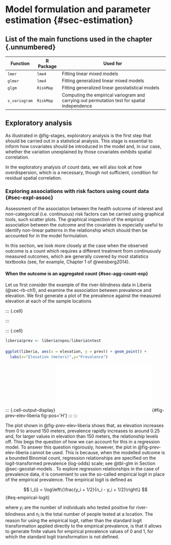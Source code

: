 # Model formulation and parameter estimation {#sec-estimation}

## List of the main functions used in the chapter {.unnumbered}

| Function      | R Package | Used for                                                                                     |
|-------------------|-------------------|----------------------------------|
| `lmer`        | `lme4`    | Fitting linear mixed models                                                                  |
| `glmer`       | `lme4`    | Fitting generalized linear mixed models                                                      |
| `glgm`        | `RiskMap` | Fitting generalized linear geostatistical models                                             |
| `s_variogram` | `RiskMap` | Computing the empirical variogram and carrying out permutation test for spatial independence |

## Exploratory analysis

As illustrated in @fig-stages, exploratory analysis is the first step that should be carried out in a statistical analysis. This stage is essential to inform how covariates should be introduced in the model and, in our case, whether the variation unexplained by those covariates exhibits spatial correlation.

In the exploratory analysis of count data, we will also look at how overdispersion, which is a necessary, though not sufficient, condition for residual spatial correlation.

### Exploring associations with risk factors using count data {#sec-expl-assoc}

Assessment of the association between the health outcome of interest and non-categorical (i.e. continuous) risk factors can be carried using graphical tools, such scatter plots. The graphical inspection of the empirical association between the outcome and the covariates is especially useful to identify non-linear patterns in the relationship which should then be accounted for in the model formulation.

In this section, we look more closely at the case when the observed outcome is a count which requires a different treatment from continuously measured outcomes, which are generally covered by most statistics textbooks (see, for example, Chapter 1 of @weisberg2014).

#### When the outcome is an aggregated count {#sec-agg-count-exp}

Let us first consider the example of the river-blindness data in Liberia (@sec-rb-ch1), and examine the association between prevalence and elevation. We first generate a plot of the prevalence against the measured elevation at each of the sample locations



::: {.cell}

:::

::: {.cell}

```{.r .cell-code}
liberia$prev <- liberia$npos/liberia$ntest

ggplot(liberia, aes(x = elevation, y = prev)) + geom_point() +
  labs(x="Elevation (meters)",y="Prevalence")
```

::: {.cell-output-display}
![Scatter plot of the empirical prevalence for river-blindess against elevation, measured in meters.](03_model-fitting_files/figure-pdf/fig-prev-elev-liberia-1.pdf){#fig-prev-elev-liberia fig-pos='H'}
:::
:::



The plot shown in @fig-prev-elev-liberia shows that, as elevation increases from 0 to around 150 meters, prevalence rapidly increases to around 0.25 and, for larger values in elevation than 150 meters, the relationship levels off. This begs the question of how we can account for this in a regression model. To answer this question rigorously, however, the plot in @fig-prev-elev-liberia cannot be used. This is because, when the modelled outcome is a bounded Binomial count, regression relationships are specified on the logit-transformed prevalence (log-odds) scale; see @tbl-glm in Section @sec-geostat-models . To explore regression relationships in the case of prevalence data, it is convenient to use the so-called empirical logit in place of the empirical prevalence. The empirical logit is defined as

$$
l_{i} = \log\left\{\frac{y_i + 1/2}{n_i - y_i + 1/2}\right\}
$$ {#eq-empirical-logit}

where $y_i$ are the number of individuals who tested positive for river-blindness and $n_i$ is the total number of people tested at a location. The reason for using the empirical logit, rather than the standard logit transformation applied directly to the empirical prevalence, is that it allows to generate finite values for empirical prevalence values of 0 and 1, for which the standard logit transformation is not defined.



















































































